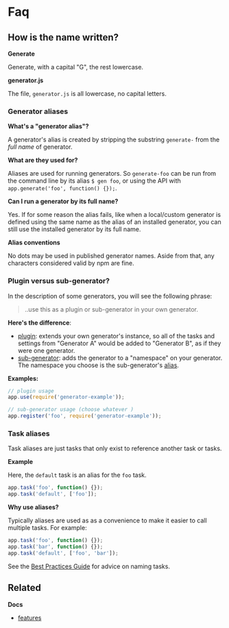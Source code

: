 # Faq

## How is the name written?

**Generate**

Generate, with a capital "G", the rest lowercase.

**generator.js**

The file, `generator.js` is all lowercase, no capital letters.

<a name="aliases"></a>

### Generator aliases

**What's a "generator alias"?**

A generator's alias is created by stripping the substring `generate-` from the _full name_ of generator.

**What are they used for?**

Aliases are used for running generators. So `generate-foo` can be run from the command line by its alias `$ gen foo`, or using the API with `app.generate('foo', function() {});`.

**Can I run a generator by its full name?**

Yes. If for some reason the alias fails, like when a local/custom generator is defined using the same name as the alias of an installed generator, you can still use the installed generator by its full name.

**Alias conventions**

No dots may be used in published generator names. Aside from that, any characters considered valid by npm are fine.

### Plugin versus sub-generator?

In the description of some generators, you will see the following phrase:

> ..use this as a plugin or sub-generator in your own generator.

**Here's the difference**:

* [plugin](docs/plugins.md): extends your own generator's instance, so all of the tasks and settings from "Generator A" would be added to "Generator B", as if they were one generator.
* [sub-generator](docs/sub-generators.md): adds the generator to a "namespace" on your generator. The namespace you choose is the sub-generator's [alias](#aliases).

**Examples:**

```js
// plugin usage
app.use(require('generator-example'));

// sub-generator usage (choose whatever )
app.register('foo', require('generator-example'));
```

### Task aliases

Task aliases are just tasks that only exist to reference another task or tasks.

**Example**

Here, the `default` task is an alias for the `foo` task.

```js
app.task('foo', function() {});
app.task('default', ['foo']);
```

**Why use aliases?**

Typically aliases are used as as a convenience to make it easier to call multiple tasks. For example:

```js
app.task('foo', function() {});
app.task('bar', function() {});
app.task('default', ['foo', 'bar']);
```

See the [Best Practices Guide](https://github.com/generate/best-practices/naming-tasks) for advice on naming tasks.

## Related

**Docs**

* [features](features.md)
